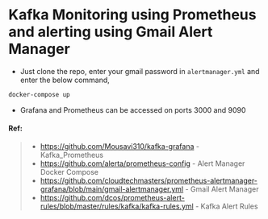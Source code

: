 # Kafka Monitoring using Prometheus and alerting using Gmail Alert Manager

* Just clone the repo, enter your gmail password in `alertmanager.yml` and enter the below command, 
```bash
docker-compose up
```
* Grafana and Prometheus can be accessed on ports 3000 and 9090

#### Ref: 
> * https://github.com/Mousavi310/kafka-grafana - Kafka_Prometheus
> * https://github.com/alerta/prometheus-config - Alert Manager Docker Compose
> * https://github.com/cloudtechmasters/prometheus-alertmanager-grafana/blob/main/gmail-alertmanager.yml - Gmail Alert Manager
> * https://github.com/dcos/prometheus-alert-rules/blob/master/rules/kafka/kafka-rules.yml - Kafka Alert Rules
